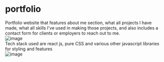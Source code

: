 # portfolio

Portfolio website that features about me section, what all projects I have made, 
what all skills I've used in making those projects, 
and also includes a contact form for clients or employers to reach out to me.
<br />
![image](https://user-images.githubusercontent.com/99763743/201474796-e6ede6b0-5b53-45f0-a2ce-8c34e5ad0b8b.png)
<br />
Tech stack used are react js, pure CSS and various other javascript libraries for styling and features
<br />
![image](https://user-images.githubusercontent.com/99763743/201474811-b3205f39-8694-417d-a4f0-274ae3c1c88a.png)
